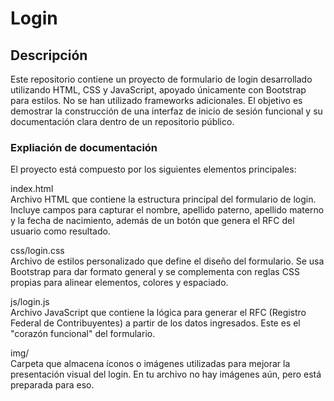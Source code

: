 # Login
## Descripción
Este repositorio contiene un proyecto de formulario de login desarrollado utilizando HTML, CSS y JavaScript, apoyado únicamente con Bootstrap para estilos. No se han utilizado frameworks adicionales.
El objetivo es demostrar la construcción de una interfaz de inicio de sesión funcional y su documentación clara dentro de un repositorio público.
### Expliación de documentación
El proyecto está compuesto por los siguientes elementos principales:  

index.html  
Archivo HTML que contiene la estructura principal del formulario de login. Incluye campos para capturar el nombre, apellido paterno, apellido materno y la fecha de nacimiento, además de un botón que genera el RFC del usuario como resultado.

css/login.css  
Archivo de estilos personalizado que define el diseño del formulario. Se usa Bootstrap para dar formato general y se complementa con reglas CSS propias para alinear elementos, colores y espaciado.

js/login.js  
Archivo JavaScript que contiene la lógica para generar el RFC (Registro Federal de Contribuyentes) a partir de los datos ingresados. Este es el "corazón funcional" del formulario.

img/  
Carpeta que almacena íconos o imágenes utilizadas para mejorar la presentación visual del login. En tu archivo no hay imágenes aún, pero está preparada para eso.
